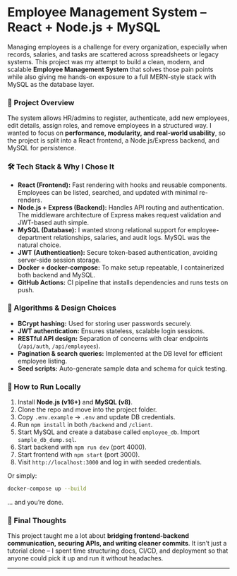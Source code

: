 # Employee Management System – React + Node.js + MySQL

Managing employees is a challenge for every organization, especially when records, salaries, and tasks are scattered across spreadsheets or legacy systems. This project was my attempt to build a clean, modern, and scalable **Employee Management System** that solves those pain points while also giving me hands-on exposure to a full MERN-style stack with MySQL as the database layer.

### 🎯 Project Overview

The system allows HR/admins to register, authenticate, add new employees, edit details, assign roles, and remove employees in a structured way. I wanted to focus on **performance, modularity, and real-world usability**, so the project is split into a React frontend, a Node.js/Express backend, and MySQL for persistence.

### 🛠 Tech Stack & Why I Chose It

* **React (Frontend):** Fast rendering with hooks and reusable components. Employees can be listed, searched, and updated with minimal re-renders.
* **Node.js + Express (Backend):** Handles API routing and authentication. The middleware architecture of Express makes request validation and JWT-based auth simple.
* **MySQL (Database):** I wanted strong relational support for employee-department relationships, salaries, and audit logs. MySQL was the natural choice.
* **JWT (Authentication):** Secure token-based authentication, avoiding server-side session storage.
* **Docker + docker-compose:** To make setup repeatable, I containerized both backend and MySQL.
* **GitHub Actions:** CI pipeline that installs dependencies and runs tests on push.

### 🔑 Algorithms & Design Choices

* **BCrypt hashing:** Used for storing user passwords securely.
* **JWT authentication:** Ensures stateless, scalable login sessions.
* **RESTful API design:** Separation of concerns with clear endpoints (`/api/auth`, `/api/employees`).
* **Pagination & search queries:** Implemented at the DB level for efficient employee listing.
* **Seed scripts:** Auto-generate sample data and schema for quick testing.

### 🚀 How to Run Locally

1. Install **Node.js (v16+)** and **MySQL (v8)**.
2. Clone the repo and move into the project folder.
3. Copy `.env.example` → `.env` and update DB credentials.
4. Run `npm install` in both `/backend` and `/client`.
5. Start MySQL and create a database called `employee_db`. Import `sample_db_dump.sql`.
6. Start backend with `npm run dev` (port 4000).
7. Start frontend with `npm start` (port 3000).
8. Visit `http://localhost:3000` and log in with seeded credentials.

Or simply:

```bash
docker-compose up --build
```

… and you’re done.

### 📌 Final Thoughts

This project taught me a lot about **bridging frontend-backend communication, securing APIs, and writing cleaner commits**. It isn’t just a tutorial clone – I spent time structuring docs, CI/CD, and deployment so that anyone could pick it up and run it without headaches.

---

